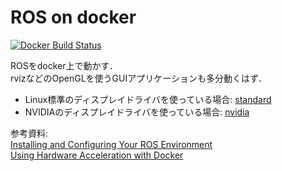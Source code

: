 # ROS on docker

[![Docker Build Status](https://img.shields.io/docker/cloud/build/shinsumicco/ros.svg)](https://hub.docker.com/r/shinsumicco/ros)

ROSをdocker上で動かす．  
rvizなどのOpenGLを使うGUIアプリケーションも多分動くはず．

- Linux標準のディスプレイドライバを使っている場合: [standard](./standard)
- NVIDIAのディスプレイドライバを使っている場合: [nvidia](./nvidia)

参考資料:  
[Installing and Configuring Your ROS Environment](http://wiki.ros.org/ROS/Tutorials/InstallingandConfiguringROSEnvironment)  
[Using Hardware Acceleration with Docker](http://wiki.ros.org/docker/Tutorials/Hardware%20Acceleration)
